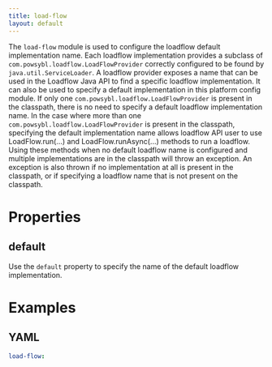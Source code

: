 ```yaml
---
title: load-flow
layout: default
---
```


The `load-flow` module is used to configure the loadflow default implementation name. Each loadflow implementation provides a subclass of `com.powsybl.loadflow.LoadFlowProvider` correctly configured to be found by `java.util.ServiceLoader`. A loadflow provider exposes a name that can be used in the Loadflow Java API to find a specific loadflow implementation. It can also be used to specify a default implementation in this platform config module. If only one `com.powsybl.loadflow.LoadFlowProvider` is present in the classpath, there is no need to specify a default loadflow implementation name. In the case where more than one `com.powsybl.loadflow.LoadFlowProvider` is present in the classpath, specifying the default implementation name allows loadflow API user to use LoadFlow.run(...) and  LoadFlow.runAsync(...) methods to run a loadflow. Using these methods when no default loadflow name is configured and multiple implementations are in the classpath will throw an exception. An exception is also thrown if no implementation at all is present in the classpath, or if specifying a loadflow name that is not present on the classpath.

# Properties

## default
Use the `default` property to specify the name of the default loadflow implementation.

# Examples

## YAML
```yaml
load-flow:
    default: Mock
```

## XML
```xml
<load-flow>
    <default>Mock</default>
</load-flow>
```
